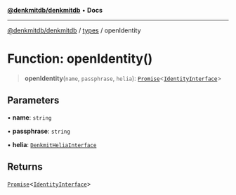 [**@denkmitdb/denkmitdb**](../../README.md) • **Docs**

***

[@denkmitdb/denkmitdb](../../modules.md) / [types](../README.md) / openIdentity

# Function: openIdentity()

> **openIdentity**(`name`, `passphrase`, `helia`): [`Promise`](https://developer.mozilla.org/docs/Web/JavaScript/Reference/Global_Objects/Promise)\<[`IdentityInterface`](../interfaces/IdentityInterface.md)\>

## Parameters

• **name**: `string`

• **passphrase**: `string`

• **helia**: [`DenkmitHeliaInterface`](../type-aliases/DenkmitHeliaInterface.md)

## Returns

[`Promise`](https://developer.mozilla.org/docs/Web/JavaScript/Reference/Global_Objects/Promise)\<[`IdentityInterface`](../interfaces/IdentityInterface.md)\>

